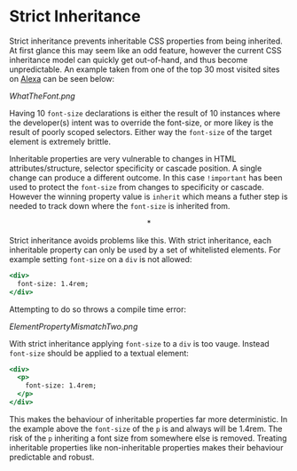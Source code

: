 # Strict Inheritance

Strict inheritance prevents inheritable CSS properties from being inherited. At first glance this may seem like an odd feature, however the current CSS inheritance model can quickly get out-of-hand, and thus become unpredictable. An example taken from one of the top 30 most visited sites on [Alexa](alexa.com/topsites) can be seen below:

*WhatTheFont.png*

Having 10 `font-size` declarations is either the result of 10 instances where the developer(s) intent was to override the font-size, or more likey is the result of poorly scoped selectors. Either way the `font-size` of the target element is extremely brittle.

Inheritable properties are very vulnerable to changes in HTML attributes/structure, selector specificity or cascade position. A single change can produce a different outcome. In this case `!important` has been used to protect the `font-size` from changes to specificity or cascade. However the winning property value is `inherit` which means a futher step is needed to track down where the `font-size` is inherited from.

<center>*</center>

Strict inheritance avoids problems like this. With strict inheritance, each inheritable property can only be used by a set of whitelisted elements. For example setting `font-size` on a `div` is not allowed:

```jsx
<div>
  font-size: 1.4rem;
</div>
```

Attempting to do so throws a compile time error:

*ElementPropertyMismatchTwo.png*

With strict inheritance applying `font-size` to a `div` is too vauge. Instead `font-size` should be applied to a textual element:

```jsx
<div>
  <p>
    font-size: 1.4rem;
  </p>
</div>
```

This makes the behaviour of inheritable properties far more deterministic. In the example above the `font-size` of the `p` is and always will be 1.4rem. The risk of the `p` inheriting a font size from somewhere else is removed. Treating inheritable properties like non-inheritable properties makes their behaviour predictable and robust.
